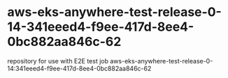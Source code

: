 # aws-eks-anywhere-test-release-0-14-341eeed4-f9ee-417d-8ee4-0bc882aa846c-62
repository for use with E2E test job aws-eks-anywhere-test-release-0-14:341eeed4-f9ee-417d-8ee4-0bc882aa846c-62

